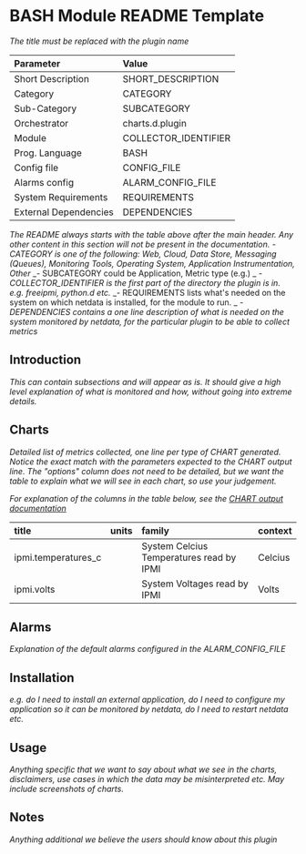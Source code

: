 # BASH Module README Template

_The title must be replaced with the plugin name_

Parameter | Value |
:---------|:------|
Short Description | SHORT_DESCRIPTION |
Category | CATEGORY |
Sub-Category | SUBCATEGORY | 
Orchestrator | charts.d.plugin |
Module | COLLECTOR_IDENTIFIER |
Prog. Language | BASH | 
Config file | CONFIG_FILE |
Alarms config | ALARM_CONFIG_FILE |
System Requirements | REQUIREMENTS |
External Dependencies |  DEPENDENCIES |

_The README always starts with the table above after the main header. Any other content in this section will not be present in the documentation._
_- CATEGORY is one of the following: Web, Cloud, Data Store, Messaging (Queues), Monitoring Tools, Operating System, Application Instrumentation, Other_
_- SUBCATEGORY could be Application, Metric type (e.g.) _
_- COLLECTOR_IDENTIFIER is the first part of the directory the plugin is in. e.g. freeipmi, python.d etc._
_- REQUIREMENTS lists what's needed on the system on which netdata is installed, for the module to run. _
_- DEPENDENCIES contains a one line description of what is needed on the system monitored by netdata, for the particular plugin to be able to collect metrics_

## Introduction

_This can contain subsections and will appear as is. It should give a high level explanation of what is monitored and how, without going into extreme details._

## Charts

_Detailed list of metrics collected, one line per type of CHART generated. Notice the exact match with the parameters expected to the CHART output line. The "options" column does not need to be detailed, but we want the table to explain what we will see in each chart, so use your judgement._

_For explanation of the columns in the table below, see the [CHART output documentation](../plugins.d/#CHART)_

title | units | family | context |
:-----|:------|:-------|:--------|
ipmi.temperatures_c | | System Celcius Temperatures read by IPMI | Celcius | temperatures | ipmi.temperatures_c |
ipmi.volts | | System Voltages read by IPMI | Volts | voltages | ipmi.voltages |

## Alarms

_Explanation of the default alarms configured in the ALARM_CONFIG_FILE_

## Installation

_e.g. do I need to install an external application, do I need to configure my application so it can be monitored by netdata, do I need to restart netdata etc._

## Usage

_Anything specific that we want to say about what we see in the charts, disclaimers, use cases in which the data may be misinterpreted etc. May include screenshots of charts._

## Notes

_Anything additional we believe the users should know about this plugin_
